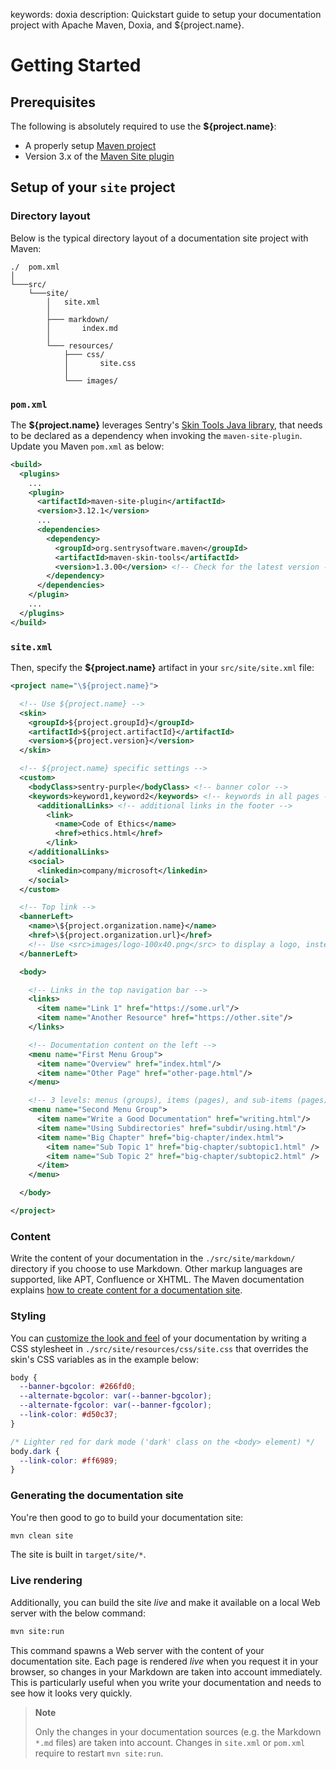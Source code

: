 keywords: doxia
description: Quickstart guide to setup your documentation project with Apache Maven, Doxia, and ${project.name}.

# Getting Started

<!-- MACRO{toc|fromDepth=1|toDepth=2|id=toc} -->

## Prerequisites

The following is absolutely required to use the **${project.name}**:

* A properly setup [Maven project](https://maven.apache.org/plugins/maven-site-plugin/examples/creating-content.html)
* Version 3.x of the [Maven Site plugin](https://maven.apache.org/plugins/maven-site-plugin)

## Setup of your `site` project

### Directory layout

Below is the typical directory layout of a documentation site project with Maven:

```
./  pom.xml
│
└───src/
    └───site/
        │   site.xml
        │
        ├─── markdown/
        │       index.md
        │
        └─── resources/
            ├─── css/
            │       site.css
            │
            └─── images/
```

### `pom.xml`

The **${project.name}** leverages Sentry's [Skin Tools Java library](https://sentrysoftware.github.io/maven-skin-tools/), that needs to be declared as a dependency when invoking the `maven-site-plugin`. Update you Maven `pom.xml` as below:

```xml
<build>
  <plugins>
    ...
    <plugin>
      <artifactId>maven-site-plugin</artifactId>
      <version>3.12.1</version>
      ...
      <dependencies>
        <dependency>
          <groupId>org.sentrysoftware.maven</groupId>
          <artifactId>maven-skin-tools</artifactId>
          <version>1.3.00</version> <!-- Check for the latest version -->
        </dependency>
      </dependencies>
    </plugin>
    ...
  </plugins>
</build>
```

### `site.xml`

Then, specify the **${project.name}** artifact in your `src/site/site.xml` file:

```xml
<project name="\${project.name}">

  <!-- Use ${project.name} -->
  <skin>
    <groupId>${project.groupId}</groupId>
    <artifactId>${project.artifactId}</artifactId>
    <version>${project.version}</version>
  </skin>

  <!-- ${project.name} specific settings -->
  <custom>
    <bodyClass>sentry-purple</bodyClass> <!-- banner color -->
    <keywords>keyword1,keyword2</keywords> <!-- keywords in all pages -->
      <additionalLinks> <!-- additional links in the footer -->
        <link>
          <name>Code of Ethics</name>
          <href>ethics.html</href>
        </link>
    </additionalLinks>
    <social>
      <linkedin>company/microsoft</linkedin>
    </social>
  </custom>

  <!-- Top link -->
  <bannerLeft>
    <name>\${project.organization.name}</name>
    <href>\${project.organization.url}</href>
    <!-- Use <src>images/logo-100x40.png</src> to display a logo, instead of <name> -->
  </bannerLeft>

  <body>

    <!-- Links in the top navigation bar -->
    <links>
      <item name="Link 1" href="https://some.url"/>
      <item name="Another Resource" href="https://other.site"/>
    </links>

    <!-- Documentation content on the left -->
    <menu name="First Menu Group">
      <item name="Overview" href="index.html"/>
      <item name="Other Page" href="other-page.html"/>
    </menu>

    <!-- 3 levels: menus (groups), items (pages), and sub-items (pages) -->
    <menu name="Second Menu Group">
      <item name="Write a Good Documentation" href="writing.html"/>
      <item name="Using Subdirectories" href="subdir/using.html"/>
      <item name="Big Chapter" href="big-chapter/index.html">
        <item name="Sub Topic 1" href="big-chapter/subtopic1.html" />
        <item name="Sub Topic 2" href="big-chapter/subtopic2.html" />
      </item>
    </menu>

  </body>

</project>
```

### Content

Write the content of your documentation in the `./src/site/markdown/` directory if you choose to use Markdown. Other markup languages are supported, like APT, Confluence or XHTML. The Maven documentation explains [how to create content for a documentation site](https://maven.apache.org/plugins/maven-site-plugin/examples/creating-content.html).

### Styling

You can [customize the look and feel](styles.md) of your documentation by writing a CSS stylesheet in `./src/site/resources/css/site.css` that overrides the skin's CSS variables as in the example below:

```css
body {
  --banner-bgcolor: #266fd0;
  --alternate-bgcolor: var(--banner-bgcolor);
  --alternate-fgcolor: var(--banner-fgcolor);
  --link-color: #d50c37;
}

/* Lighter red for dark mode ('dark' class on the <body> element) */
body.dark {
  --link-color: #ff6989;
}
```

### Generating the documentation site

You're then good to go to build your documentation site:

```bash
mvn clean site
```

The site is built in `target/site/*`.

### Live rendering

Additionally, you can build the site *live* and make it available on a local Web server with the below command:

```bash
mvn site:run
```

This command spawns a Web server with the content of your documentation site. Each page is rendered *live* when you request it in your browser, so changes in your Markdown are taken into account immediately. This is particularly useful when you write your documentation and needs to see how it looks very quickly.

> **Note**
>
> Only the changes in your documentation sources (e.g. the Markdown `*.md` files) are taken into account. Changes in `site.xml` or `pom.xml` require to restart `mvn site:run`.
